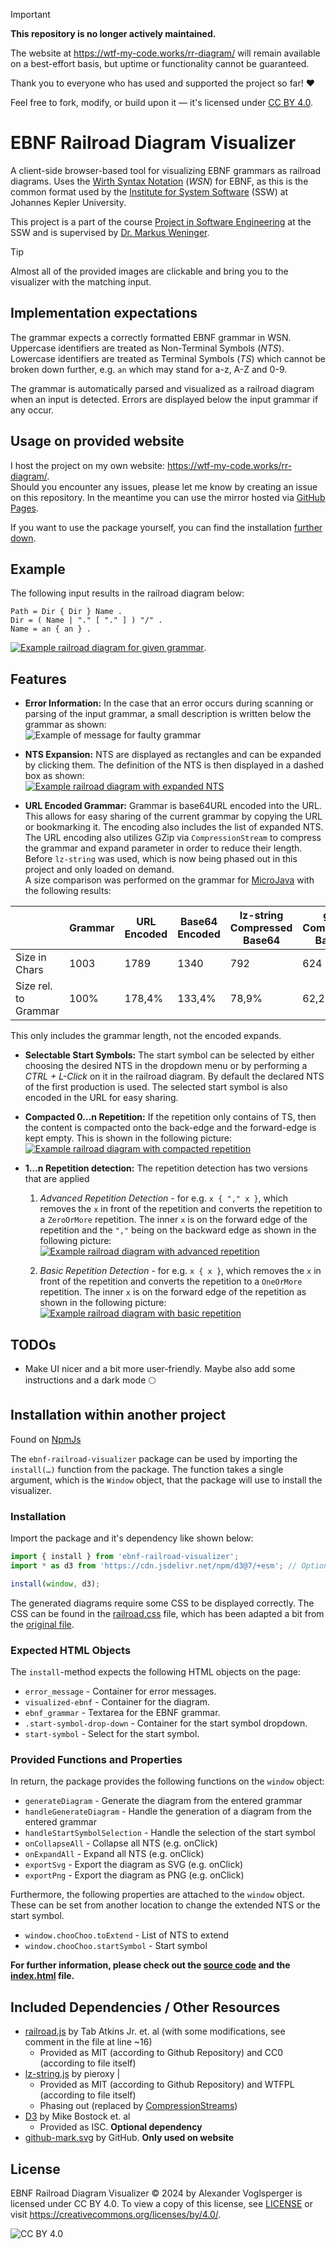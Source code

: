 > [!IMPORTANT]
> **This repository is no longer actively maintained.**
> 
> The website at https://wtf-my-code.works/rr-diagram/ will remain available on a best-effort basis, but uptime or functionality cannot be guaranteed.
> 
> Thank you to everyone who has used and supported the project so far! ❤️
> 
> Feel free to fork, modify, or build upon it — it's licensed under [CC BY 4.0](./LICENSE).

# EBNF Railroad Diagram Visualizer
A client-side browser-based tool for visualizing EBNF grammars as railroad diagrams.
Uses the [Wirth Syntax Notation](https://en.wikipedia.org/wiki/Wirth_syntax_notation) (*WSN*) for EBNF, as this is the common format used by the [Institute for System Software](https://ssw.jku.at/) (SSW) at Johannes Kepler University.

This project is a part of the course [Project in Software Engineering](https://ssw.jku.at/Teaching/Lectures/PSE/2024SS/index.html) at the SSW and is supervised by [Dr. Markus Weninger](https://ssw.jku.at/General/Staff/Weninger/).

> [!TIP]
> Almost all of the provided images are clickable and bring you to the visualizer with the matching input.

## Implementation expectations
The grammar expects a correctly formatted EBNF grammar in WSN. Uppercase identifiers are treated as Non-Terminal Symbols (*NTS*). Lowercase identifiers are treated as Terminal Symbols (*TS*) which cannot be broken down further, e.g. `an` which may stand for a-z, A-Z and 0-9.

The grammar is automatically parsed and visualized as a railroad diagram when an input is detected. Errors are displayed below the input grammar if any occur.

## Usage on provided website
I host the project on my own website: https://wtf-my-code.works/rr-diagram/.  
Should you encounter any issues, please let me know by creating an issue on this repository. In the meantime you can use the mirror hosted via [GitHub Pages](https://mrminemeet.github.io/ebnf_railroad_visualizer/).

If you want to use the package yourself, you can find the installation [further down](#installation-within-another-project).

## Example
The following input results in the railroad diagram below:
```ebnf
Path = Dir { Dir } Name .
Dir = ( Name | "." [ "." ] ) "/" .
Name = an { an } .
```
[![Example railroad diagram for given grammar](./images/basic_railroad_diagram.svg)](https://wtf-my-code.works/rr-diagram/?grammar=UGF0aCA9IERpciB7IERpciB9IE5hbWUgLgpEaXIgPSAoIE5hbWUgfCAiLiIgWyAiLiIgXSApICIvIiAuCk5hbWUgPSBhbiB7IGFuIH0gLg).

## Features
* **Error Information:** In the case that an error occurs during scanning or parsing of the input grammar, a small description is written below the grammar as shown:  
![Example of message for faulty grammar](./images/faulty_grammar_input.jpg)

* **NTS Expansion:** NTS are displayed as rectangles and can be expanded by clicking them. The definition of the NTS is then displayed in a dashed box as shown:  
[![Example railroad diagram with expanded NTS](./images/expanded_railroad_diagram.svg)](https://wtf-my-code.works/rr-diagram/?grammar=UGF0aCA9IERpciB7IERpciB9IE5hbWUgLgpEaXIgPSAoIE5hbWUgfCAiLiIgWyAiLiIgXSApICIvIiAuCk5hbWUgPSBhbiB7IGFuIH0gLg&expand=MTItMTEtMTAtMi0xfDEyLTExLTEwLTktOA)

* **URL Encoded Grammar:** Grammar is base64URL encoded into the URL. This allows for easy sharing of the current grammar by copying the URL or bookmarking it. The encoding also includes the list of expanded NTS.  
The URL encoding also utilizes GZip via `CompressionStream` to compress the grammar and expand parameter in order to reduce their length. Before `lz-string` was used, which is now being phased out in this project and only loaded on demand.  
 A size comparison was performed on the grammar for [MicroJava](https://www.ssw.jku.at/Misc/CC/Handouts.pdf) with the following results:

|                    |Grammar|URL Encoded|Base64 Encoded|lz-string Compressed Base64|gzip Compressed Base64|
|--------------------|-------|-----------|--------------|---------------------------|----------------------|
|Size in Chars       |   1003|       1789|          1340|                        792|                   624|
|Size rel. to Grammar|   100%|     178,4%|        133,4%|                      78,9%|                 62,2%|

This only includes the grammar length, not the encoded expands. 

* **Selectable Start Symbols:** The start symbol can be selected by either choosing the desired NTS in the dropdown menu or by performing a *CTRL + L-Click* on it in the railroad diagram. By default the declared NTS of the first production is used. The selected start symbol is also encoded in the URL for easy sharing.

* **Compacted 0…n Repetition:**
If the repetition only contains of TS, then the content is compacted onto the back-edge and the forward-edge is kept empty. This is shown in the following picture:  
[![Example railroad diagram with compacted repetition](./images/ts_only_optional_loop.svg)](https://wtf-my-code.works/rr-diagram/?start=Example&grammar=RXhhbXBsZSA9IHsgIiwiIHggfSAu)

* **1…n Repetition detection:** 
The repetition detection has two versions that are applied
	1. *Advanced Repetition Detection* - for e.g. `x { "," x }`, which removes the `x` in front of the repetition and converts the repetition to a `ZeroOrMore` repetition. The inner `x` is on the forward edge of the repetition and the `","` being on the backward edge as shown in the following picture:  
	[![Example railroad diagram with advanced repetition](./images/advanced_repetition.svg)](https://wtf-my-code.works/rr-diagram/?start=Example&grammar=RXhhbXBsZSA9IHggeyAiLCIgeCB9IC4&expand=MTItMTEtMTAtNi01LTQtM3wxMi0xMS0xMC04)

	2. *Basic Repetition Detection* - for e.g. `x { x }`, which removes the `x` in front of the repetition and converts the repetition to a `OneOrMore` repetition. The inner `x` is on the forward edge of the repetition as shown in the following picture:  
	[![Example railroad diagram with basic repetition](./images/basic_repetition.svg)](https://wtf-my-code.works/rr-diagram/?start=Example&grammar=RXhhbXBsZSA9IHggeyB4IH0gLg)

## TODOs
* Make UI nicer and a bit more user-friendly. Maybe also add some instructions and a dark mode 🌕

## Installation within another project
Found on [NpmJs](https://www.npmjs.com/package/ebnf-railroad-visualizer)

The `ebnf-railroad-visualizer` package can be used by importing the `install(…)` function from the package. The function takes a single argument, which is the `Window` object, that the package will use to install the visualizer.

### Installation
Import the package and it's dependency like shown below:
```javascript
import { install } from 'ebnf-railroad-visualizer';
import * as d3 from 'https://cdn.jsdelivr.net/npm/d3@7/+esm'; // Optional, but recommended

install(window, d3);
```

The generated diagrams require some CSS to be displayed correctly. The CSS can be found in the [railroad.css](./css/railroad.css) file, which has been adapted a bit from the [original file](https://github.com/tabatkins/railroad-diagrams/blob/gh-pages/railroad.css).

### Expected HTML Objects
The `install`-method expects the following HTML objects on the page:
* `error_message` - Container for error messages.
* `visualized-ebnf` - Container for the diagram.
* `ebnf_grammar` - Textarea for the EBNF grammar.
* `.start-symbol-drop-down` - Container for the start symbol dropdown.
* `start-symbol` - Select for the start symbol.

### Provided Functions and Properties
In return, the package provides the following functions on the `window` object:
* `generateDiagram` - Generate the diagram from the entered grammar
* `handleGenerateDiagram` - Handle the generation of a diagram from the entered grammar
* `handleStartSymbolSelection` - Handle the selection of the start symbol
* `onCollapseAll` - Collapse all NTS (e.g. onClick)
* `onExpandAll` - Expand all NTS (e.g. onClick)
* `exportSvg` - Export the diagram as SVG (e.g. onClick)
* `exportPng` - Export the diagram as PNG (e.g. onClick)

Furthermore, the following properties are attached to the `window` object.
These can be set from another location to change the extended NTS or the start symbol.
* `window.chooChoo.toExtend` - List of NTS to extend
* `window.chooChoo.startSymbol` - Start symbol

**For further information, please check out the [source code](./src/) and the [index.html](./index.html) file.**

## Included Dependencies / Other Resources
- [railroad.js](https://github.com/tabatkins/railroad-diagrams) by Tab Atkins Jr. et. al (with some modifications, see comment in the file at line ~16)
	- Provided as MIT (according to Github Repository) and CC0 (according to file itself)
- [lz-string.js](https://github.com/pieroxy/lz-string) by pieroxy |
	- Provided as MIT (according to Github Repository) and WTFPL (according to file itself)
 	- Phasing out (replaced by [CompressionStreams](https://developer.mozilla.org/en-US/docs/Web/API/Compression_Streams_API))
- [D3](https://github.com/d3/d3) by Mike Bostock et. al
	- Provided as ISC. **Optional dependency**
- [github-mark.svg](https://github.com/logos) by GitHub. **Only used on website**

## License
EBNF Railroad Diagram Visualizer © 2024 by Alexander Voglsperger is licensed under CC BY 4.0. To view a copy of this license, see [LICENSE](./LICENSE) or visit https://creativecommons.org/licenses/by/4.0/.

![CC BY 4.0](./images/cc-by.svg)
